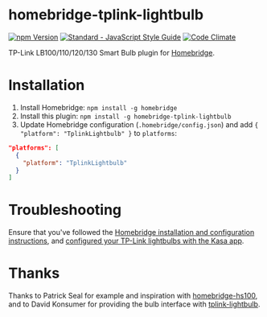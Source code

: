 # homebridge-tplink-lightbulb

[![npm Version](https://img.shields.io/npm/v/homebridge-tplink-lightbulb.svg)](https://www.npmjs.com/package/homebridge-tplink-lightbulb)
[![Standard - JavaScript Style Guide](https://img.shields.io/badge/code_style-standard-brightgreen.svg)](http://standardjs.com/)
[![Code Climate](https://codeclimate.com/github/leematt/homebridge-tplink-lightbulb/badges/gpa.svg)](https://codeclimate.com/github/leematt/homebridge-tplink-lightbulb)

TP-Link LB100/110/120/130 Smart Bulb plugin for [Homebridge](https://github.com/nfarina/homebridge).

# Installation

1. Install Homebridge: `npm install -g homebridge`
2. Install this plugin: `npm install -g homebridge-tplink-lightbulb`
3. Update Homebridge configuration (`.homebridge/config.json`) and add `{ "platform": "TplinkLightbulb" }` to `platforms`:

```json
"platforms": [
  {
    "platform": "TplinkLightbulb"
  }
]
```

# Troubleshooting

Ensure that you've followed the [Homebridge installation and configuration instructions](https://github.com/nfarina/homebridge/blob/master/README.md), and [configured your TP-Link lightbulbs with the Kasa app](http://www.tp-link.com/us/faq-946.html).

# Thanks

Thanks to Patrick Seal for example and inspiration with [homebridge-hs100](https://github.com/plasticrake/homebridge-hs100), and to David Konsumer for providing the bulb interface with [tplink-lightbulb](https://github.com/konsumer/tplink-lightbulb).
